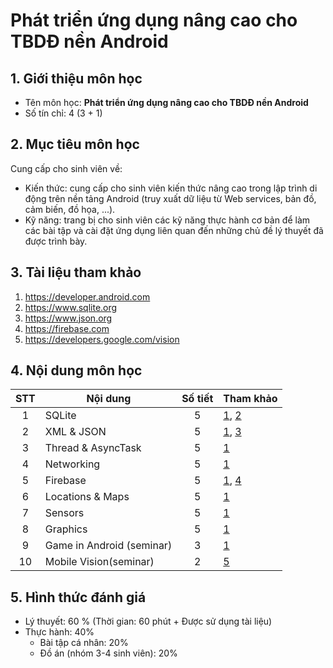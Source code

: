 # Phát triển ứng dụng nâng cao cho TBDĐ nền Android





## 1. Giới thiệu môn học

* Tên môn học: **Phát triển ứng dụng nâng cao cho TBDĐ nền Android**
* Số tín chỉ: 4 (3 + 1)

## 2. Mục tiêu môn học

Cung cấp cho sinh viên về:
* Kiến thức: cung cấp cho sinh viên kiến thức nâng cao trong lập trình di động trên nền tảng Android (truy xuất dữ liệu từ Web services, bản đồ, cảm biến, đồ họa, ...).
* Kỹ năng: trang bị cho sinh viên các kỹ năng thực hành cơ bản để làm các bài tập và cài đặt ứng dụng liên quan đến những chủ đề lý thuyết đã được trình bày.

## 3. Tài liệu tham khảo

1. https://developer.android.com
2. https://www.sqlite.org
3. https://www.json.org
4. https://firebase.com
5. https://developers.google.com/vision

[1]: https://developer.android.com
[2]: https://www.sqlite.org
[3]: https://www.json.org
[4]: https://firebase.com
[5]: https://developers.google.com/vision

## 4. Nội dung môn học

| STT  | Nội dung                  | Số tiết | Tham khảo |
| :--: | ------------------------- | :-----: | --------- |
|  1   | SQLite                    |    5    | [1], [2]  |
|  2   | XML & JSON                |    5    | [1], [3]  |
|  3   | Thread & AsyncTask        |    5    | [1]       |
|  4   | Networking                |    5    | [1]       |
|  5   | Firebase                  |    5    | [1], [4]  |
|  6   | Locations & Maps          |    5    | [1]       |
|  7   | Sensors                   |    5    | [1]       |
|  8   | Graphics                  |    5    | [1]       |
|  9   | Game in Android (seminar) |    3    | [1]       |
|  10  | Mobile Vision(seminar)    |    2    | [5]       |

## 5. Hình thức đánh giá

* Lý thuyết: 60 % (Thời gian: 60 phút + Được sử dụng tài liệu)
* Thực hành: 40%
  * Bài tập cá nhân: 20%
  * Đồ án (nhóm 3-4 sinh viên): 20%
